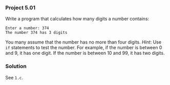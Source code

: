 ### Project 5.01
Write a program that calculates how many digits a number contains:

```
Enter a number: 374
The number 374 has 3 digits
```

You many assume that the number has no more than four digits. *Hint*: Use `if`
statements to test the number. For example, if the number is between 0 and 9, it
has one digit. If the number is between 10 and 99, it has two digits.

### Solution
See `1.c`.
